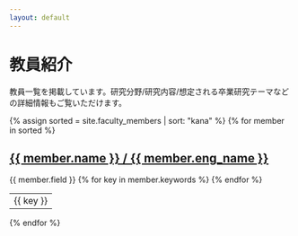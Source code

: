 ```yaml
---
layout: default
---
```


# 教員紹介

教員一覧を掲載しています。研究分野/研究内容/想定される卒業研究テーマなどの詳細情報もご覧いただけます。

{% assign sorted = site.faculty_members | sort: "kana" %}
{% for member in sorted %}
  <h2><a href="{{ member.url | relative_url }}">{{ member.name }} / {{ member.eng_name }}</a></h2>
  {{ member.field }}
  <table>
    <tr>
      {% for key in member.keywords %}
        <td>{{ key }}</td>
      {% endfor %}
    </tr>
  </table>
{% endfor %}
